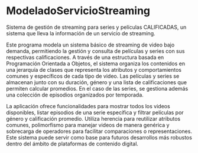 # ModeladoServicioStreaming
Sistema de gestión de streaming para series y películas CALIFICADAS, un sistema que lleva la información de un servicio de streaming.

Este programa modela un sistema básico de streaming de video bajo demanda, permitiendo la gestión y consulta de películas y series con sus respectivas calificaciones. A través de una estructura basada en Programación Orientada a Objetos, el sistema organiza los contenidos en una jerarquía de clases que representa los atributos y comportamientos comunes y específicos de cada tipo de video. Las películas y series se almacenan junto con su duración, género y una lista de calificaciones que permiten calcular promedios. En el caso de las series, se gestiona además una colección de episodios organizados por temporada.

La aplicación ofrece funcionalidades para mostrar todos los videos disponibles, listar episodios de una serie específica y filtrar películas por género y calificación promedio. Utiliza herencia para reutilizar atributos comunes, polimorfismo para manejar videos de manera genérica y sobrecarga de operadores para facilitar comparaciones o representaciones. Este sistema puede servir como base para futuros desarrollos más robustos dentro del ámbito de plataformas de contenido digital.

